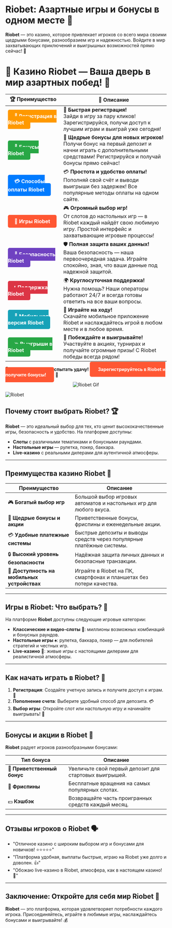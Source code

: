 # **Riobet: Азартные игры и бонусы в одном месте 🎰**

**Riobet** — это казино, которое привлекает игроков со всего мира своими щедрыми бонусами, разнообразием игр и надежностью. Войдите в мир захватывающих приключений и выигрышных возможностей прямо сейчас! 🌟

# 🎲 **Казино Riobet — Ваша дверь в мир азартных побед!** 🎰

| 🏆 **Преимущество** | 🌟 **Описание** |
|--------------------|-----------------|
| <a href="https://brandplay.link/7xBLTPyj" style="background-color: #ff9900; color: white; padding: 10px 20px; border-radius: 5px; text-decoration: none; font-weight: bold;">🎉 Регистрация в Riobet</a> | 🚀 **Быстрая регистрация!** <br> Зайди в игру за пару кликов! Зарегистрируйся, получи доступ к лучшим играм и выиграй уже сегодня! |
| <a href="https://brandplay.link/7xBLTPyj" style="background-color: #28a745; color: white; padding: 10px 20px; border-radius: 5px; text-decoration: none; font-weight: bold;">🎁 Бонусы Riobet</a> | 🎉 **Щедрые бонусы для новых игроков!** <br> Получи бонус на первый депозит и начни играть с дополнительными средствами! Регистрируйся и получай бонусы прямо сейчас! |
| <a href="https://brandplay.link/7xBLTPyj" style="background-color: #007bff; color: white; padding: 10px 20px; border-radius: 5px; text-decoration: none; font-weight: bold;">💳 Способы оплаты Riobet</a> | 💳 **Простота и удобство оплаты!** <br> Пополняй свой счёт и выводи выигрыши без задержек! Все популярные методы оплаты на одном сайте. |
| <a href="https://brandplay.link/7xBLTPyj" style="background-color: #ff5733; color: white; padding: 10px 20px; border-radius: 5px; text-decoration: none; font-weight: bold;">🎰 Игры Riobet</a> | 🎮 **Огромный выбор игр!** <br> От слотов до настольных игр — в Riobet каждый найдёт свою любимую игру. Простой интерфейс и захватывающие игровые процессы! |
| <a href="https://brandplay.link/7xBLTPyj" style="background-color: #6f42c1; color: white; padding: 10px 20px; border-radius: 5px; text-decoration: none; font-weight: bold;">🔐 Безопасность Riobet</a> | 🛡️ **Полная защита ваших данных!** <br> Ваша безопасность — наша первоочередная задача. Играйте спокойно, зная, что ваши данные под надежной защитой. |
| <a href="https://brandplay.link/7xBLTPyj" style="background-color: #dc3545; color: white; padding: 10px 20px; border-radius: 5px; text-decoration: none; font-weight: bold;">📞 Поддержка Riobet</a> | 🌍 **Круглосуточная поддержка!** <br> Нужна помощь? Наши операторы работают 24/7 и всегда готовы ответить на все ваши вопросы. |
| <a href="https://brandplay.link/7xBLTPyj" style="background-color: #17a2b8; color: white; padding: 10px 20px; border-radius: 5px; text-decoration: none; font-weight: bold;">📱 Мобильная версия Riobet</a> | 📱 **Играйте на ходу!** <br> Скачайте мобильное приложение Riobet и наслаждайтесь игрой в любом месте и в любое время. |
| <a href="https://brandplay.link/7xBLTPyj" style="background-color: #28a745; color: white; padding: 10px 20px; border-radius: 5px; text-decoration: none; font-weight: bold;">💥 Выигрыши в Riobet</a> | 🤑 **Побеждайте и выигрывайте!** <br> Участвуйте в акциях, турнирах и получайте огромные призы! С Riobet победы всегда рядом! |

🎉 **Не упустите шанс испытать удачу!** <a href="https://brandplay.link/7xBLTPyj" style="background-color: #ff5733; color: white; padding: 15px 25px; border-radius: 5px; text-decoration: none; font-weight: bold;">Зарегистрируйтесь в Riobet и получите бонусы!</a> 🌟

<p align="center">
  <img src="https://i.pinimg.com/originals/1d/b3/25/1db325483acbe642c6d4e6fdd73a4988.gif" alt="Riobet Gif">
</p>


![Riobet](https://www.bragazeta.ru/wp-content/uploads/2023/06/riobet1.webp)

## **Почему стоит выбрать Riobet? 🏆**

**Riobet** — это идеальный выбор для тех, кто ценит высококачественные игры, безопасность и удобство. На платформе доступны:

- **Слоты** с различными тематиками и бонусными раундами.
- **Настольные игры** — рулетка, покер, баккара.
- **Live-казино** с реальными дилерами для аутентичной атмосферы.

---

## **Преимущества казино Riobet 🌟**

| **Преимущество**               | **Описание**                                                               |
|---------------------------------|----------------------------------------------------------------------------|
| 🎮 **Богатый выбор игр**        | Большой выбор игровых автоматов и настольных игр для любого вкуса.        |
| 🎁 **Щедрые бонусы и акции**   | Приветственные бонусы, фриспины и еженедельные акции.                      |
| 💳 **Удобные платежные системы**| Быстрые депозиты и выводы средств через популярные платёжные системы.      |
| 🔒 **Высокий уровень безопасности** | Надёжная защита личных данных и безопасные транзакции.                    |
| 📱 **Доступность на мобильных устройствах** | Играйте в Riobet на ПК, смартфонах и планшетах без потери качества.      |

---

## **Игры в Riobet: Что выбрать? 🎲**

На платформе **Riobet** доступны следующие игровые категории:

- **Классические и видео-слоты** 🎰: миллионы возможных комбинаций и бонусных раундов.  
- **Настольные игры** ♠️: рулетка, баккара, покер — для любителей стратегий и честных игр.  
- **Live-казино** 🎥: живые игры с настоящими дилерами для реалистичной атмосферы.  

---

## **Как начать играть в Riobet? 🚀**

1. **Регистрация**: Создайте учетную запись и получите доступ к играм. 📝  
2. **Пополнение счета**: Выберите удобный способ для депозита. 💳  
3. **Выбор игры**: Откройте слот или настольную игру и начинайте выигрывать! 🎉

---

## **Бонусы и акции в Riobet 💎**

**Riobet** радует игроков разнообразными бонусами:

| **Тип бонуса**               | **Описание**                                         |
|------------------------------|-----------------------------------------------------|
| 🎉 **Приветственный бонус**   | Увеличьте свой первый депозит для стартовых выигрышей. |
| 🎡 **Фриспины**               | Бесплатные вращения на самых популярных слотах.     |
| 💵 **Кэшбэк**                 | Возвращайте часть проигранных средств каждый месяц. |

---

## **Отзывы игроков о Riobet 🗣️**

- "Отличное казино с широким выбором игр и бонусами для новичков! ⭐⭐⭐⭐⭐"  
- "Платформа удобная, выплаты быстрые, играю на Riobet уже долго и доволен. 👍"  
- "Обожаю live-казино в Riobet, атмосфера, как в настоящем казино! 💯"  

---

## **Заключение: Откройте для себя мир Riobet 🎰**

**Riobet** — это платформа, которая удовлетворяет потребности каждого игрока. Присоединяйтесь, играйте в любимые игры, наслаждайтесь бонусами и выигрывайте! 💰
